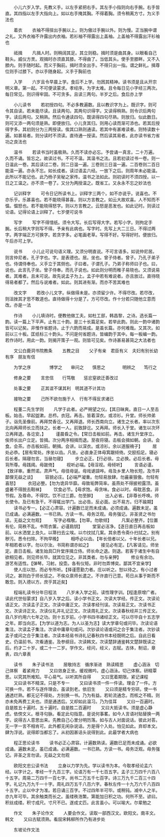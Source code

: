 <!-- { "loadSidebar": true } -->
　　小儿六岁入学。先教义手。以左手紧把右手。其左手小指则向右手腕。右手皆直。其四指以左手大指向上。如以右手掩其胸。不得着胸。须令稍离方寸。为义手法也

　　着衣
　　衣袖不得揎出手腕以上。则为傲过手腕以外。则为慢。正当腕中谓之礼。又外衣袖不许露出内衣袖。若衫袖不得露出上盖袖。上盖袖不得露出汗衫袖也

　　祗揖
　　凡揖人时。则稍阔其足。其立则稳。揖时须是曲其身。以眼看自己鞋头。威仪方羙。观揖时亦须直其膝。不得曲了。当低其头。使手至膝畔。又不入膝内。则手随时起。而义于胸前。揖时须全出手。不得只出一指。谓之鲜礼。揖尊位则手过膝下。亦以手随身起。义手于胸前也

　　入学
　　六岁且令早晨上学。食后不上学。勿困其精神。读书须是且从开宗明义章。第一起。不可便读蒙求。孝经序。为字太难。且令每日见小字经三两次。每日常见。则识得牢固。不可贪多。且读三两句。半岁之后。食后亦上学

　　小儿读书
　　若初授四句。不必多教遍数。且以教识字为上。既识字。则可令其自读。若未能尽读。且读两句。其两句识得字。又读得稍熟。则令识后两句字。读后两句。又稍熟。然后令通读四句。既读得四句尽熟。则放归。似此数日。则可又添一两句须是熟。即便放归。小儿贪其归。则用心读而渐可添也。若其后授得字多。其初则分为三两授读。俟其口熟则通读。若其中有甚难读者。则特读数十遍。如甚易者。则分读时不须读。直待通一授读。然后读其易者。此亦读书省力省功之良法也

　　温书
　　若读书当时虽极熟。久而不读亦必忘。予尝诵一真言。二十万遍。久而不诵。皆忘之。故读过书。不可不温。其温书之法。且若初读过书一卷。则一日温此一卷。其后读过二卷。则二日温一遍。三卷则三日温一遍。二百卷则二百日能温一遍。亦永不忘。如长成者。读过语孟六经。一放下之后。则周年未必能温。此所以不能记也。此乃杨子吴秘之家传。温书之法如此。则初读时不须四授。以一日之工温之。亦不须一卷了。又分为两授温之。既省工。又永永不忘之妙法也

　　记训释字
　　可令日记所读书上。训释字三两个。如不亦说乎。说喜也。不亦乐乎。乐甚喜也。若不能晓得甚喜。则以方言教之。如云大故欢喜。人不知而不愠。愠怒也。若不能晓得怒字。则以方言教之。云怒是恶发也。如此记时。则读过论语。记得论语上训释了。七岁便可说书

　　写字
　　写字不得惜纸。须令大写。长后写得大字。若写小字。则拘定手腕。长后稍大字则写不得。予亲有此病也。写字时。先写上大二三日。不得过两字。两字端正方可换字。若贪字多。必笔画老草。写得不好。写得好时。便放归。午后亦可上学。

　　说书
　　小儿止可说句语义理。又须分明直说。不可言语多。如说仲尼居。则言仲尼者。孔子字也。字。是表德也。居。坐也。曾子侍者。曾子。乃孔子弟子也。侍谓侍奉也。义手立于其侧也。子曰者。子谓孔子。乃弟子称师曰子也。曰，说也。此言孔子坐。曾子侍奉。而孔子说也。如此则分明而稚子易晓也。又须说易者。其难者。且未可说。故先说孟子为上。孟子中若有难说者。亦且放过。直待晓得易者都了。然后与说难者。如此。则其进有渐。而亦不苦其难也

　　改文字
　　若改小儿文字。纵做得未是。亦须留少许。不得尽改。若尽改，则沮挫其才思不敢道也。直待做得十分是了。方可尽改。作十分若只随他立意而改。亦是一法

　　作诗
　　小儿填诗时。便教他做工夫。如杜工部，韩昌黎，之诗。选长篇一韵。读一篇上下平声。止有三十韵。是三十长篇足矣。若举此韵。则此一韵中诸韵皆可以记矣。非惟作省题诗。止于六韵而易成。是虽长篇。亦何难哉。又其次。如前以三十板。匡纸标三十韵头。不问是何省题诗。皆编韵于其中。每一板编一韵。若作诗时。用此一韵。则揭开策子一观。则皆可见矣。作诗甚易甚简之大法者也

　　文公白鹿洞书院教条
　　五教之目
　　父子有亲　君臣有义　夫妇有别长幼有序　朋友有信

　　为学之序　　
　　博学之　　审问之　　慎思之　　　　明辨之　　笃行之

　　修身之要
　　言忠信　　行笃敬　　惩忿窒欲迁善改过

　　处事之要
　　正其谊不谋其利　明其道不计其功

　　接物之要
　　己所不欲勿施于人　行有不得反求诸已

　　程董二先生学则
　　凡学于此者。必严朔望之仪。【其日昧爽。直日一人至击板。始击。早起盥漱。总栉。衣冠。再击。皆着深衣。或凉衫。升堂。师长帅弟子。诣先圣像前。再拜焚香讫。又再拜退。师长西南向立。诸生之长者。率以次东北向再拜师长立而扶之。长者一人。前致辞讫。又再拜。师长入于堂。诸生以次环立再拜退。各讫安。】
　　谨晨昏之令。【常日击板如前。再击。诸生升堂序立。俟师长出户立定。皆揖。次分两序相揖而退。至夜将寝。击板会揖如朝。会讲。会食。会茶。亦击板如前。朝揖。会讲。以深衣。或凉衫。余以道服褙子】
　　居处必恭。【居有常处。序坐以齿。凡坐。必直身正体毋箕踞倾倚。交胫搯足。寝必后长者。隔寝勿言。当昼勿寝】
　　步立必正。【行必徐。立必换。必后长者。毋背所尊。毋践阈。毋跛倚】
　　视听必端。【毋淫视。毋倾听】
　　言语必谨。【致详审。重然诺。肃声气。毋径毋诞。毋戏谑諠哗。毋及乡里人物长短。及市井鄙俚无益之谈】
　　容貌必庄。【必端严凝重。勿轻易放肆。勿麄豪狠傲。勿轻有喜怒】
　　衣冠必整。【勿为诡异华靡。毋致垢弊简率。虽燕处不得披袒露顶。虽盛暑不得脱去鞋袜】
　　饮食必节。【毋求饱。毋贪味。食必以时。毋耽恶食。非节假。及尊命。不得饮。饮不过三爵。勿至醉】
　　出入必省。【非尊长呼唤。师长使令。及已有急干。不得辄出学门。出必告。反必面。出不易方。归不踰期】
　　读书必专一。【必正心肃容。计遍数已足而未成诵。必须成诵。遍数未足。虽已成诵。必满遍数。一书已熟。方读一书。毋务泛观。毋务强记。非圣贤之书勿读。无益之文勿观】
　　写字必楷敬。【勿草。勿欹倾】
　　凡案必整齐。【位置有伦。简秩不乱。书笥衣箧。必谨扃钥】
　　堂室必洁净。【逐日直日再击板如前。以水洒堂上良久。以箒扫去尘埃。以巾抆拭几案。其余悉令斋仆扫拭之。别有秽污。悉令扫除。不拘早晚】
　　相呼必以齿。【年长倍者以父。十年长者以兄。年相若者以字。勿以尔汝。书简称谓亦如之】
　　接见必有定。【凡客请见。师坐定。直日击板。诸生始具□升堂序揖立侍。师长命之退。则退。若客于诸生中有自欲相见者。则见师长毕。就其位见之。非其类者。勿与亲狎】
　　修业有余功。游艺有适性。【弹琴。习射。投壶。各有仪矩。非时勿弄博奕。鄙其不宜亲学】
　　使人庄以恕。而必专所听。【择谨愿勤力者。庄以听之。恕以待之。有小过者诃之。甚则白于师长惩之。不俟众禀师长遣之。不许直行己意。苟日从事于斯而不敢忽。则入德以方。庶乎其近矣】

　　程端礼读书分年日程法
　　八岁未入学之前。读性理字训。【程逢原增广者。读此代世俗蒙求】自八岁入学之后。读小学书正文。次读大学经。传正文。次读论语正文。次读孟子正文。次读中庸正文。次读孝经刊误。次读易正文。次读书正文。次读诗正文。次读仪礼并礼记正文。次读周礼正文。次读春秋经并三传正文。自八岁约用六七年之功。则十五岁前。小学书四书诸经正文。可以尽毕自十五志学之年。即当向志。【为学以道为志。为人以圣为志】读大学章句或问毕。次读论语集注。次读孟子集注。次读中庸章句或问。次钞读论语或问之合于集注者。次钞读孟子或问之合于集注者。次读本经易书诗礼记春秋四书本经既明之后。自此日看史。仍温前书。次看通鉴。及参纲目。次读韩文。次读楚辞通鉴韩文楚辞既读之后。约才二十岁。或二十一二岁。学作文。经问，经义，古赋。古体，制诏，章表，四六章表

　　读书
　　朱子读书法
　　居敬持志　循序渐进　熟读精思
　　虚心涵泳　切己体察　着紧用力
　　又曰敛身正坐。缓视微吟。虚心涵泳。切己体察。研精覃思。以究其所难知。平心易气。以听其所自得
　　又曰宽着期限。紧记课程
　　又曰读书不精深。只是不专一
　　又曰读书须一件一件读。理会了一件。方可换一件。若不与逐件理会。虽读到老。依旧生
　　又曰须是精专穷研。使一书通透烂熟。都无记不得处。方别换一书。乃为有益。若轮流通念。而核之不精。则亦未免再费工夫也。须是通透后。又却如此温习。乃为佳耳
　　又曰一百遍时。自是胜五十遍时。五十遍时。自是胜二百遍时
　　又曰大抵读书。须是虚心静虑。依傍文义。根寻句脉。看定此句指意。是说何事畧。如今人言语衬贴替换一两字。说得古人意思出来。先教自己心里分明历落。如与古人对面说话。彼此对荅。无一字一言不相肯可。此外都无闲杂说话。方是得个入处。怕见如此。弃却本文。肆为浮说。说得即当都忘了。从初因甚话头说得到此。此最学者大病也

　　程正思论读书
　　读书必正心肃容。计遍数熟读。遍数已足而未成诵。必欲成诵。遍数未足。虽已成诵。必满遍数。一书已熟。方读一书。毋务泛观。毋务强记。非圣之言勿读。无益之文勿观

　　欧阳文忠公读书法
　　立身以力学为先。学以读书为本。今取孝经论孟六经。以字计之。孝经一千九百三字。论语万有一千七百五字。孟子三万四千六百八十五字。周易二万四千一百七字。尚书二万五千七百字。诗三万九千二百三十四字。礼记九万九千一十字。周礼四万五千八百六字。春秋左传一十九万六千八百四十五字。止以中才为准。若日诵三百字。不过四年半可毕。或稍钝。减中人之半。亦九年可毕。其余触类而长之。虽缕秩浩繁。第能加日积之功。何所不至。谚曰。积丝成缕。积寸成尺。寸尺不已。遂成丈匹。此言虽小。可以喻大。尔辈勉之

　　作文
　　朱子论作文
　　人要会作文。读取一部西汉文。欧阳文。南丰文。韩文
　　又曰古赋须熟。看屈宋韩柳所作乃有进步处

　　东坡论作文法
